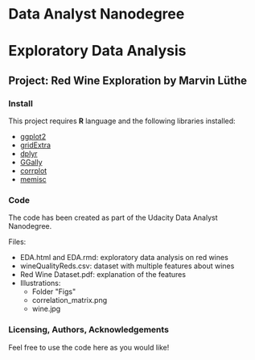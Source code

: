 # Data Analyst Nanodegree
# Exploratory Data Analysis
## Project: Red Wine Exploration by Marvin Lüthe

### Install

This project requires **R** language and the following libraries installed:

- [ggplot2](http://www.rdocumentation.org/packages/ggplot2/versions/3.2.1)
- [gridExtra](http://cran.r-project.org/web/packages/gridExtra/index.html)
- [dplyr](http://cran.r-project.org/web/packages/dplyr/vignettes/dplyr.html)
- [GGally](http://www.rdocumentation.org/packages/GGally/versions/1.4.0)
- [corrplot](http://www.scipy.org/)
- [memisc](http://cran.r-project.org/web/packages/memisc/index.html)

### Code

The code has been created as part of the Udacity Data Analyst Nanodegree.

Files:
- EDA.html and EDA.rmd: exploratory data analysis on red wines
- wineQualityReds.csv: dataset with multiple features about wines
- Red Wine Dataset.pdf: explanation of the features
- Illustrations:
    - Folder "Figs"
    - correlation_matrix.png
    - wine.jpg

### Licensing, Authors, Acknowledgements<a name="licensing"></a>

Feel free to use the code here as you would like!
